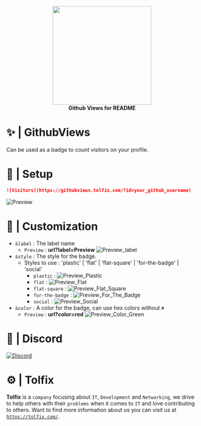 <p align="center">
  <a href="https://tolfix.com/" target="_blank"><img width="260" src="https://cdn.tolfix.com/images/TX-Small.png"></a>
  <br/>
  <strong>Github Views for README</strong>
</p>

# ✨ | GithubViews
Can be used as a badge to count visitors on your profile.

# 📔 | Setup
```md
![Visitors](https://githubviews.tolfix.com/?id=your_github_username)
```
![Preview](https://githubviews.tolfix.com/?id=djawduihii3y893712jkakdhauwdi)

# 🎨 | Customization
- `&label` : The label name
  - `Preview` : **url?label=Preview** ![Preview_label](https://githubviews.tolfix.com/?id=djawduihii3y893712jkakdhauwdi&label=Preview)
- `&style` : The style for the badge.
  - Styles to use : 'plastic' | 'flat' | 'flat-square' | 'for-the-badge' | 'social' 
    - `plastic` : ![Preview_Plastic](https://githubviews.tolfix.com/?id=djawduihii3y893712jkakdhauwdi&style=plastic)
    - `flat` : ![Preview_Flat](https://githubviews.tolfix.com/?id=djawduihii3y893712jkakdhauwdi&style=flat)
    - `flat-square` : ![Preview_Flat_Square](https://githubviews.tolfix.com/?id=djawduihii3y893712jkakdhauwdi&style=flat-square)
    - `for-the-badge` : ![Preview_For_The_Badge](https://githubviews.tolfix.com/?id=djawduihii3y893712jkakdhauwdi&style=for-the-badge)
    - `social` : ![Preview_Social](https://githubviews.tolfix.com/?id=djawduihii3y893712jkakdhauwdi&style=social)
- `&color` : A color for the badge, can use hex colors without `#`
  - `Preview` : **url?color=red** ![Preview_Color_Green](https://githubviews.tolfix.com/?id=djawduihii3y893712jkakdhauwdi&color=red)

# 🔮 | Discord
[![Discord](https://discord.com/api/guilds/833438897484595230/widget.png?style=banner4)](https://discord.tolfix.com/)

# ⚙ | Tolfix
**Tolfix** is a `company` focusing about `IT`, `Development` and `Networking`, we drive to help others with their `problems` when it comes to `IT` and love contributing to others.
Want to find more information about us you can visit us at [`https://tolfix.com/`](https://tolfix.com/).
